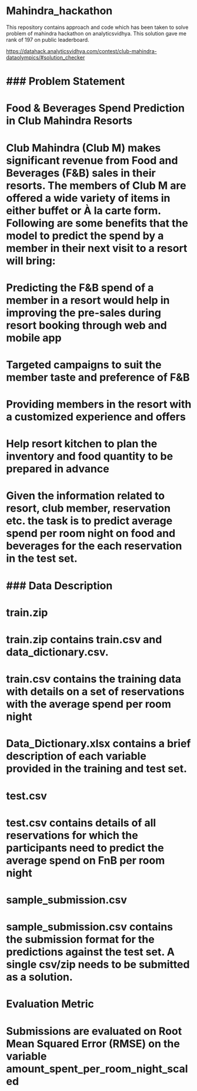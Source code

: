 # Mahindra_hackathon
This repository contains approach and code which has been taken to solve problem of mahindra hackathon on analyticsvidhya. This solution gave me rank of 197 on public leaderboard.



https://datahack.analyticsvidhya.com/contest/club-mahindra-dataolympics/#solution_checker

# ### Problem Statement
# **Food & Beverages Spend Prediction in Club Mahindra Resorts**
# 
# Club Mahindra (Club M) makes significant revenue from Food and Beverages (F&B) sales in their resorts. The members of Club M are offered a wide variety of items in either buffet or À la carte form. Following are some benefits that the model to predict the spend by a member in their next visit to a resort will bring:
# Predicting the F&B spend of a member in a resort would help in improving the pre-sales during resort booking through web and mobile app
# Targeted campaigns to suit the member taste and preference of F&B
# Providing members in the resort with a customized experience and offers
# Help resort kitchen to plan the inventory and food quantity to be prepared in advance
# Given the information related to resort, club member, reservation etc. the task is to predict average spend per room night on food and beverages for the each reservation in the test set.
#  
# 
# ### Data Description
# **train.zip**
# 
# train.zip contains train.csv and data_dictionary.csv.
# 
# train.csv contains the training data with details on a set of reservations with the average spend per room night
# 
# Data_Dictionary.xlsx contains a brief description of each variable provided in the training and test set.
#  
# **test.csv**
# 
# test.csv contains details of all reservations for which the participants need to predict the average spend on FnB per room night
#  
# 
# **sample_submission.csv**
# 
# sample_submission.csv contains the submission format for the predictions against the test set. A single csv/zip needs to be submitted as a solution.
#  
# 
# **Evaluation Metric**
# 
# Submissions are evaluated on Root Mean Squared Error (RMSE) on the variable amount_spent_per_room_night_scaled
